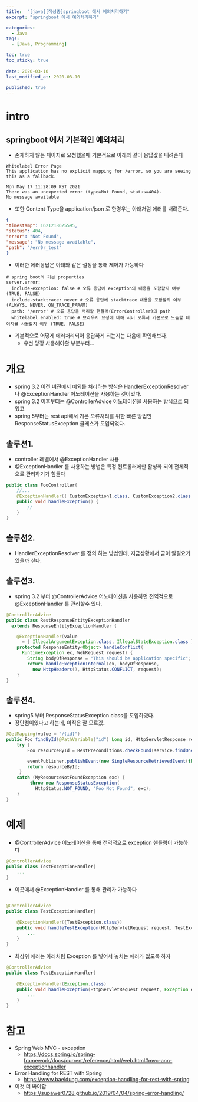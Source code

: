 ```yaml
---
title:  "[java][작성중]springboot 에서 예외처리하기"
excerpt: "springboot 에서 예외처리하기"

categories:
  - Java
tags:
  - [Java, Programming]

toc: true
toc_sticky: true
 
date: 2020-03-10
last_modified_at: 2020-03-10

published: true
---
```




# intro
## springboot 에서 기본적인 예외처리
* 존재하지 않는 페이지로 요청했을때 기본적으로 아래와 같이 응답값을 내려준다
```
Whitelabel Error Page
This application has no explicit mapping for /error, so you are seeing this as a fallback.

Mon May 17 11:28:09 KST 2021
There was an unexpected error (type=Not Found, status=404).
No message available
```

* 또한 Content-Type을 application/json 로 한경우는 아래처럼 에러를 내려준다.

```json
{
"timestamp": 1621218625595,
"status": 404,
"error": "Not Found",
"message": "No message available",
"path": "/err0r_test"
}
```

* 이러한 에러응답은 아래와 같은 설정을 통해 제어가 가능하다
```
# spring boot의 기본 properties
server.error:
  include-exception: false # 오류 응답에 exception의 내용을 포함할지 여부 (TRUE, FALSE) 
  include-stacktrace: never # 오류 응답에 stacktrace 내용을 포함할지 여부 (ALWAYS, NEVER, ON_TRACE_PARAM)
  path: '/error' # 오류 응답을 처리할 핸들러(ErrorController)의 path 
  whitelabel.enabled: true # 브라우저 요청에 대해 서버 오류시 기본으로 노출할 페이지를 사용할지 여부 (TRUE, FALSE)
```
* 기본적으로 어떻게 에러처리되어 응답하게 되는지는 다음에 확인해보자.
    * 우선 당장 사용해야할 부분부터... 


# 개요
* spring 3.2 이전 버전에서 예외를 처리하는 방식은  HandlerExceptionResolver 나 @ExceptionHandler 어노테이션을 사용하는 것이었다. 
* spring 3.2 이후부터는 @ControllerAdvice 어노테이션을 사용하는 방식으로 되었고
* spring 5부터는 rest api에서 기본 오류처리를 위한 빠른 방법인 ResponseStatusException 클래스가 도입되었다. 
## 솔루션1.
* controller 레벨에서 @ExceptionHandler 사용
* @ExceptionHandler 를 사용하는 방법은 특정 컨트롤러에만 활성화 되어 전체적으로 관리하기가 힘들다
```java
public class FooController{  
    //...
    @ExceptionHandler({ CustomException1.class, CustomException2.class })
    public void handleException() {
        //
    }
}
```

## 솔루션2.
* HandlerExceptionResolver 를 정의 하는 방법인데, 지금상황에서 굳이 알필요가 있을까 싶다. 

## 솔루션3.
* spring 3.2 부터 @ControllerAdvice 어노테이션을 사용하면 전역적으로 @ExceptionHandler 를 관리할수 있다. 
```java
@ControllerAdvice
public class RestResponseEntityExceptionHandler 
  extends ResponseEntityExceptionHandler {

    @ExceptionHandler(value 
      = { IllegalArgumentException.class, IllegalStateException.class })
    protected ResponseEntity<Object> handleConflict(
      RuntimeException ex, WebRequest request) {
        String bodyOfResponse = "This should be application specific";
        return handleExceptionInternal(ex, bodyOfResponse, 
          new HttpHeaders(), HttpStatus.CONFLICT, request);
    }
}
```

## 솔루션4.
* spring5 부터 ResponseStatusException  class를 도입하였다. 
* 장단점이있다고 하는데, 아직은 잘 모르겠..
```java
@GetMapping(value = "/{id}")
public Foo findById(@PathVariable("id") Long id, HttpServletResponse response) {
    try {
        Foo resourceById = RestPreconditions.checkFound(service.findOne(id));

        eventPublisher.publishEvent(new SingleResourceRetrievedEvent(this, response));
        return resourceById;
     }
    catch (MyResourceNotFoundException exc) {
         throw new ResponseStatusException(
           HttpStatus.NOT_FOUND, "Foo Not Found", exc);
    }
}
```


# 예제

* @ControllerAdvice 어노테이션을 통해 전역적으로 exception 핸들링이 가능하다
```java
@ControllerAdvice
public class TestExceptionHandler{
    ...
}
```
* 이곳에서 @ExceptionHandler 를 통해 관리가 가능하다
```java

@ControllerAdvice
public class TestExceptionHandler{
    
    @ExceptionHandler({TestException.class})
    public void handleTestException(HttpServletRequest request, TestException exception) {
        ...       
    }
}
```

* 최상위 에러는 아래처럼 Exception 를 넣어서 놓치는 에러가 없도록 하자
```java
@ControllerAdvice
public class TestExceptionHandler{
    
    @ExceptionHandler(Exception.class)
    public void handleException(HttpServletRequest request, Exception ex) {
        ...
    }
}    
```


# 참고
* Spring Web MVC - exception
    * https://docs.spring.io/spring-framework/docs/current/reference/html/web.html#mvc-ann-exceptionhandler
* Error Handling for REST with Spring
    * https://www.baeldung.com/exception-handling-for-rest-with-spring
* 이것 더 봐야함
    * https://supawer0728.github.io/2019/04/04/spring-error-handling/